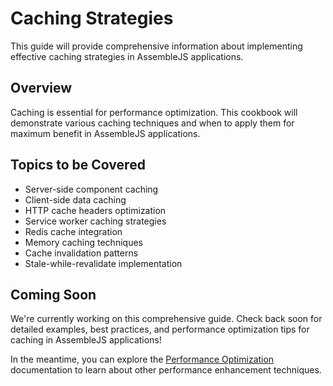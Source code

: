 # Caching Strategies

This guide will provide comprehensive information about implementing effective caching strategies in AssembleJS applications.

## Overview

Caching is essential for performance optimization. This cookbook will demonstrate various caching techniques and when to apply them for maximum benefit in AssembleJS applications.

## Topics to be Covered

- Server-side component caching
- Client-side data caching
- HTTP cache headers optimization
- Service worker caching strategies
- Redis cache integration
- Memory caching techniques
- Cache invalidation patterns
- Stale-while-revalidate implementation

## Coming Soon

We're currently working on this comprehensive guide. Check back soon for detailed examples, best practices, and performance optimization tips for caching in AssembleJS applications!

In the meantime, you can explore the [Performance Optimization](../performance-optimization) documentation to learn about other performance enhancement techniques.